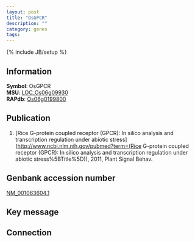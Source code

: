 ```yaml
---
layout: post
title: "OsGPCR"
description: ""
category: genes
tags: 
---
```

{% include JB/setup %}

## Information
__Symbol__: OsGPCR  
__MSU__: [LOC_Os06g09930](http://rice.plantbiology.msu.edu/cgi-bin/ORF_infopage.cgi?orf=LOC_Os06g09930)  
__RAPdb__: [Os06g0199800](http://rapdb.dna.affrc.go.jp/viewer/gbrowse_details/irgsp1?name=Os06g0199800)  

## Publication
1. [Rice G-protein coupled receptor (GPCR): In silico analysis and transcription regulation under abiotic stress](http://www.ncbi.nlm.nih.gov/pubmed?term=(Rice G-protein coupled receptor (GPCR): In silico analysis and transcription regulation under abiotic stress%5BTitle%5D)), 2011, Plant Signal Behav.

## Genbank accession number
[NM_001063604.1](http://www.ncbi.nlm.nih.gov/nuccore/NM_001063604.1)

## Key message

## Connection


